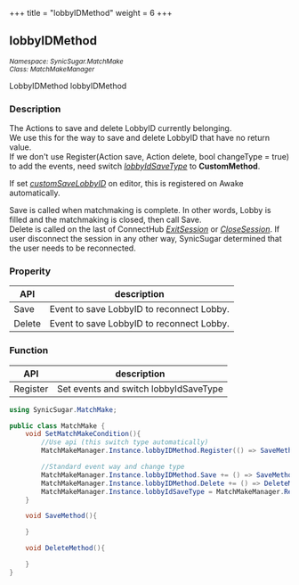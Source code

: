 +++
title = "lobbyIDMethod"
weight = 6
+++
## lobbyIDMethod
<small>*Namespace: SynicSugar.MatchMake* <br>
*Class: MatchMakeManager* </small>

LobbyIDMethod lobbyIDMethod


### Description
The Actions to save and delete LobbyID currently belonging.<br>
We use this for the way to save and delete LobbyID that have no return value.<br>
If we don't use Register(Action save, Action delete, bool changeType = true) to add the events, need switch *[lobbyIdSaveType](../MatchMakeManager/lobbyidsavetype)* to **CustomMethod**.

If set *[customSaveLobbyID](../MatchMakeManager/customsavelobbyid)* on editor, this is registered on Awake automatically.

Save is called when matchmaking is complete. In other words, Lobby is filled and the matchmaking is closed, then call Save.<br>
Delete is called on the last of ConnectHub *[ExitSession](../../SynicSugar.P2P/ConnectHub/exitsession)* or *[CloseSession](../../SynicSugar.P2P/ConnectHub/exitsession)*. If user disconnect the session in any other way, SynicSugar determined that the user needs to be reconnected.


### Properity
| API | description |
|---|---|
| Save | Event to save LobbyID to reconnect Lobby. |
| Delete | Event to save LobbyID to reconnect Lobby. |


### Function
| API | description |
|---|---|
| Register | Set events and switch lobbyIdSaveType |


```cs
using SynicSugar.MatchMake;

public class MatchMake {
    void SetMatchMakeCondition(){
        //Use api (this switch type automatically)
        MatchMakeManager.Instance.lobbyIDMethod.Register(() => SaveMethod(), () => DeleteMethod());

        //Standard event way and change type
        MatchMakeManager.Instance.lobbyIDMethod.Save += () => SaveMethod();
        MatchMakeManager.Instance.lobbyIDMethod.Delete += () => DeleteMethod();
        MatchMakeManager.Instance.lobbyIdSaveType = MatchMakeManager.RecconectLobbyIdSaveType.CustomMethod;
    }

    void SaveMethod(){

    }

    void DeleteMethod(){

    }
}
```